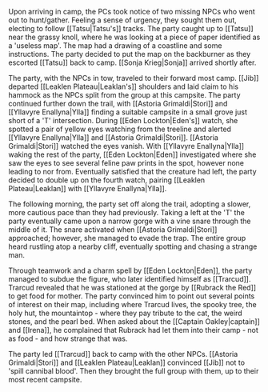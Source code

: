 Upon arriving in camp, the PCs took notice of two missing NPCs who went out to hunt/gather. Feeling a sense of urgency, they sought them out, electing to follow [[Tatsu|Tatsu's]] tracks. The party caught up to [[Tatsu]] near the grassy knoll, where he was looking at a piece of paper identified as a 'useless map'. The map had a drawing of a coastline and some instructions. The party decided to put the map on the backburner as they escorted [[Tatsu]] back to camp. [[Sonja Krieg|Sonja]] arrived shortly after.

The party, with the NPCs in tow, traveled to their forward most camp. [[Jib]] departed [[Leaklen Plateau|Leaklan's]] shoulders and laid claim to his hammock as the NPCs split from the group at this campsite. The party continued further down the trail, with [[Astoria Grimaldi|Stori]] and [[Yllavyre Enallyna|Ylla]] finding a suitable campsite in a small grove just short of a 'T' intersection. During [[Eden Lockton|Eden's]] watch, she spotted a pair of yellow eyes watching from the treeline and alerted [[Yllavyre Enallyna|Ylla]] and [[Astoria Grimaldi|Stori]]. [[Astoria Grimaldi|Stori]] watched the eyes vanish. With [[Yllavyre Enallyna|Ylla]] waking the rest of the party, [[Eden Lockton|Eden]] investigated where she saw the eyes to see several feline paw prints in the spot, however none leading to nor from. Eventually satisfied that the creature had left, the party decided to double up on the fourth watch, pairing [[Leaklen Plateau|Leaklan]] with [[Yllavyre Enallyna|Ylla]].

The following morning, the party set off along the trail, adopting a slower, more cautious pace than they had previously. Taking a left at the 'T' the party eventually came upon a narrow gorge with a vine snare through the middle of it. The snare activated when [[Astoria Grimaldi|Stori]] approached; however, she managed to evade the trap. The entire group heard rustling atop a nearby cliff, eventually spotting and chasing a strange man.

Through teamwork and a charm spell by [[Eden Lockton|Eden]], the party managed to subdue the figure, who later identified himself as [[Trarcud]]. Trarcud revealed that he was stationed at the gorge by [[Rubrack the Red]] to get food for mother. The party convinced him to point out several points of interest on their map, including where Trarcud lives, the spooky tree, the holy hut, the mountaintop - where they pay tribute to the cat, the weird stones, and the pearl bed. When asked about the [[Captain Oakley|captain]] and [[Irena]], he complained that Rubrack had let them into their camp - not as food - and how strange that was.

The party led [[Trarcud]] back to camp with the other NPCs. [[Astoria Grimaldi|Stori]] and [[Leaklen Plateau|Leaklan]] convinced [[Jib]] not to 'spill cannibal blood'. Then they brought the full group with them, up to their most recent campsite.